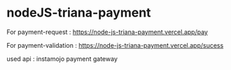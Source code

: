 # nodeJS-triana-payment


For payment-request : https://node-js-triana-payment.vercel.app/pay

For payment-validation : https://node-js-triana-payment.vercel.app/sucess


used api : instamojo payment gateway
